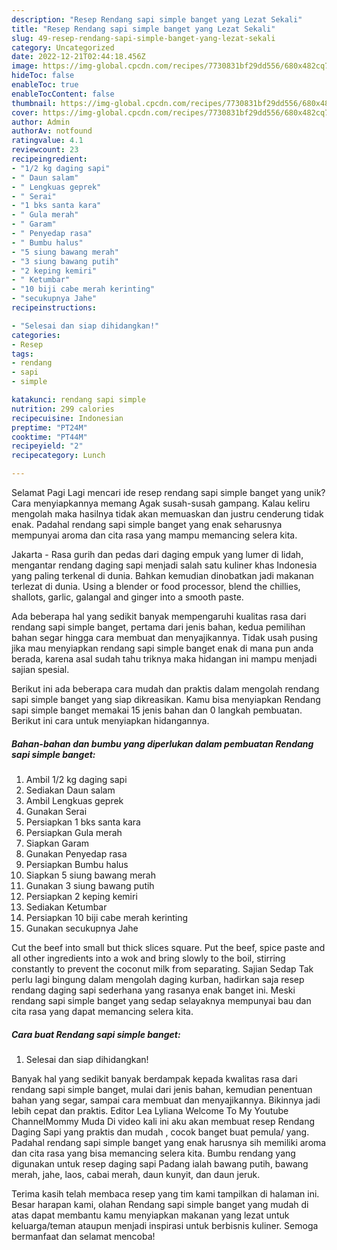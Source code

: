 ```yaml
---
description: "Resep Rendang sapi simple banget yang Lezat Sekali"
title: "Resep Rendang sapi simple banget yang Lezat Sekali"
slug: 49-resep-rendang-sapi-simple-banget-yang-lezat-sekali
category: Uncategorized
date: 2022-12-21T02:44:18.456Z
image: https://img-global.cpcdn.com/recipes/7730831bf29dd556/680x482cq70/rendang-sapi-simple-banget-foto-resep-utama.jpg
hideToc: false
enableToc: true
enableTocContent: false
thumbnail: https://img-global.cpcdn.com/recipes/7730831bf29dd556/680x482cq70/rendang-sapi-simple-banget-foto-resep-utama.jpg
cover: https://img-global.cpcdn.com/recipes/7730831bf29dd556/680x482cq70/rendang-sapi-simple-banget-foto-resep-utama.jpg
author: Admin
authorAv: notfound
ratingvalue: 4.1
reviewcount: 23
recipeingredient:
- "1/2 kg daging sapi"
- " Daun salam"
- " Lengkuas geprek"
- " Serai"
- "1 bks santa kara"
- " Gula merah"
- " Garam"
- " Penyedap rasa"
- " Bumbu halus"
- "5 siung bawang merah"
- "3 siung bawang putih"
- "2 keping kemiri"
- " Ketumbar"
- "10 biji cabe merah kerinting"
- "secukupnya Jahe"
recipeinstructions:

- "Selesai dan siap dihidangkan!"
categories:
- Resep
tags:
- rendang
- sapi
- simple

katakunci: rendang sapi simple 
nutrition: 299 calories
recipecuisine: Indonesian
preptime: "PT24M"
cooktime: "PT44M"
recipeyield: "2"
recipecategory: Lunch

---
```



Selamat Pagi Lagi mencari ide resep rendang sapi simple banget yang unik? Cara menyiapkannya memang Agak susah-susah gampang. Kalau keliru mengolah maka hasilnya tidak akan memuaskan dan justru cenderung tidak enak. Padahal rendang sapi simple banget yang enak seharusnya mempunyai aroma dan cita rasa yang mampu memancing selera kita.


Jakarta - Rasa gurih dan pedas dari daging empuk yang lumer di lidah, mengantar rendang daging sapi menjadi salah satu kuliner khas Indonesia yang paling terkenal di dunia. Bahkan kemudian dinobatkan jadi makanan terlezat di dunia. Using a blender or food processor, blend the chillies, shallots, garlic, galangal and ginger into a smooth paste.

Ada beberapa hal yang sedikit banyak mempengaruhi kualitas rasa dari rendang sapi simple banget, pertama dari jenis bahan, kedua pemilihan bahan segar hingga cara membuat dan menyajikannya. Tidak usah pusing jika mau menyiapkan rendang sapi simple banget enak di mana pun anda berada, karena asal sudah tahu triknya maka hidangan ini mampu menjadi sajian spesial.


Berikut ini ada beberapa cara mudah dan praktis dalam mengolah rendang sapi simple banget yang siap dikreasikan. Kamu bisa menyiapkan Rendang sapi simple banget memakai 15 jenis bahan dan 0 langkah pembuatan. Berikut ini cara untuk menyiapkan hidangannya.

<!--inarticleads1-->

##### Bahan-bahan dan bumbu yang diperlukan dalam pembuatan Rendang sapi simple banget:

1. Ambil 1/2 kg daging sapi
1. Sediakan  Daun salam
1. Ambil  Lengkuas geprek
1. Gunakan  Serai
1. Persiapkan 1 bks santa kara
1. Persiapkan  Gula merah
1. Siapkan  Garam
1. Gunakan  Penyedap rasa
1. Persiapkan  Bumbu halus
1. Siapkan 5 siung bawang merah
1. Gunakan 3 siung bawang putih
1. Persiapkan 2 keping kemiri
1. Sediakan  Ketumbar
1. Persiapkan 10 biji cabe merah kerinting
1. Gunakan secukupnya Jahe


Cut the beef into small but thick slices square. Put the beef, spice paste and all other ingredients into a wok and bring slowly to the boil, stirring constantly to prevent the coconut milk from separating. Sajian Sedap Tak perlu lagi bingung dalam mengolah daging kurban, hadirkan saja resep rendang daging sapi sederhana yang rasanya enak banget ini. Meski rendang sapi simple banget yang sedap selayaknya mempunyai bau dan cita rasa yang dapat memancing selera kita. 

<!--inarticleads2-->

##### Cara buat Rendang sapi simple banget:


1. Selesai dan siap dihidangkan!

Banyak hal yang sedikit banyak berdampak kepada kwalitas rasa dari rendang sapi simple banget, mulai dari jenis bahan, kemudian penentuan bahan yang segar, sampai cara membuat dan menyajikannya. Bikinnya jadi lebih cepat dan praktis. Editor Lea Lyliana Welcome To My Youtube ChannelMommy Muda Di video kali ini aku akan membuat resep Rendang Daging Sapi yang praktis dan mudah , cocok banget buat pemula/ yang. Padahal rendang sapi simple banget yang enak harusnya sih memiliki aroma dan cita rasa yang bisa memancing selera kita. Bumbu rendang yang digunakan untuk resep daging sapi Padang ialah bawang putih, bawang merah, jahe, laos, cabai merah, daun kunyit, dan daun jeruk. 

Terima kasih telah membaca resep yang tim kami tampilkan di halaman ini. Besar harapan kami, olahan Rendang sapi simple banget yang mudah di atas dapat membantu kamu menyiapkan makanan yang lezat untuk keluarga/teman ataupun menjadi inspirasi untuk berbisnis kuliner. Semoga bermanfaat dan selamat mencoba!
